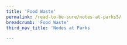 ```yaml
---
title: 'Food Waste'
permalink: /read-to-be-sure/notes-at-parks5/
breadcrumb: 'Food Waste'
third_nav_title: 'Nodes at Parks

---
```


